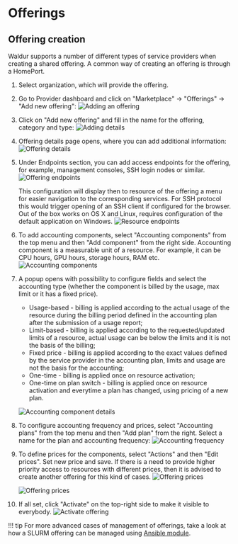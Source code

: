 # Offerings

## Offering creation

Waldur supports a number of different types of service providers when creating a shared offering. A common way of
creating an offering is through a HomePort.

1. Select organization, which will provide the offering.

2. Go to Provider dashboard and click on "Marketplace" -> "Offerings" -> "Add new offering":
    ![Adding an offering](../img/Add_offering1.jpg)

3. Click on "Add new offering" and fill in the name for the offering, category and type:
    ![Adding details](../img/Add_offering2.jpg)

4. Offering details page opens, where you can add additional information:
    ![Offering details](../img/Offering_edit.jpg)

5. Under Endpoints section, you can add access endpoints for the offering, for example, management consoles, SSH login nodes or similar.
    ![Offering endpoints](../img/Offering_edit_endpoints.png)

    This configuration will display then to resource of the offering a menu for easier navigation to the corresponding services. For SSH protocol this would trigger
    opening of an SSH client if configured for the browser. Out of the box works on OS X and Linux, requires configuration of the default application on Windows.
    ![Resource endpoints](../img/Resource_endpoints.png)

6. To add accounting components, select "Accounting components" from the top menu and then "Add component" from the right side. Accounting component is a measurable unit of a resource. For example, it can be CPU hours, GPU hours, storage hours, RAM etc.
    ![Accounting components](../img/Accounting_components.jpg)

7. A popup opens with possibility to configure fields and select the accounting type (whether the component is billed by the usage, max limit or it has a fixed price).

    - Usage-based - billing is applied according to the actual usage of the resource during the billing period defined in the accounting plan after the submission of a usage report;
    - Limit-based - billing is applied according to the requested/updated limits of a resource, actual usage can be below the limits and it is not the basis of the billing;
    - Fixed price - billing is applied according to the exact values defined by the service provider in the accounting plan, limits and usage are not the basis for the accounting;
    - One-time - billing is applied once on resource activation;
    - One-time on plan switch - billing is applied once on resource activation and everytime a plan has changed, using pricing of a new plan.

    ![Accounting component details](../img/Add_component.png)

8. To configure accounting frequency and prices, select "Accounting plans" from the top menu and then "Add plan" from the right. Select a name for the plan and accounting frequency:
    ![Accounting frequency](../img/Accounting_plan.png)

9. To define prices for the components, select "Actions" and then "Edit prices". Set new price and save. If there is a need to provide higher priority access to resources with different prices, then it is advised to create another offering for this kind of cases.
    ![Offering prices](../img/Offering_edit_prices1.png)

    ![Offering prices](../img/Offering_edit_prices.png)

10. If all set, click "Activate" on the top-right side to make it visible to everybody.
    ![Activate offering](../img/Offering_activation.png)

!!! tip
    For more advanced cases of management of offerings, take a look at how a SLURM offering can be managed using
    [Ansible module](https://github.com/waldur/ansible-waldur-module/blob/develop/waldur_batch_offering.py).